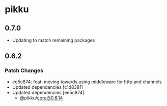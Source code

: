 # pikku

## 0.7.0

- Updating to match remaining packages

## 0.6.2

### Patch Changes

- ee5c874: feat: moving towards using middleware for http and channels
- Updated dependencies [c1d8381]
- Updated dependencies [ee5c874]
  - @pikku/core@0.6.14
